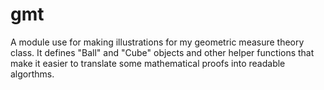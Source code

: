 # gmt
A module use for making illustrations for my geometric measure theory class. It defines "Ball" and "Cube" objects and other helper functions that make it easier to translate some mathematical proofs into readable algorthms.

